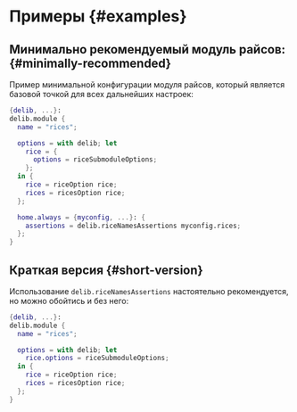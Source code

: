 # Примеры {#examples}

## Минимально рекомендуемый модуль райсов: {#minimally-recommended}
Пример минимальной конфигурации модуля райсов, который является базовой точкой для всех дальнейших настроек:

```nix
{delib, ...}:
delib.module {
  name = "rices";

  options = with delib; let
    rice = {
      options = riceSubmoduleOptions;
    };
  in {
    rice = riceOption rice;
    rices = ricesOption rice;
  };

  home.always = {myconfig, ...}: {
    assertions = delib.riceNamesAssertions myconfig.rices;
  };
}
```

## Краткая версия {#short-version}
Использование `delib.riceNamesAssertions` настоятельно рекомендуется, но можно обойтись и без него:

```nix
{delib, ...}:
delib.module {
  name = "rices";

  options = with delib; let
    rice.options = riceSubmoduleOptions;
  in {
    rice = riceOption rice;
    rices = ricesOption rice;
  };
}
```
